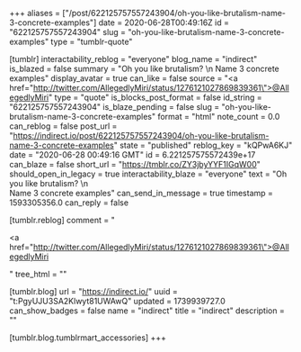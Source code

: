 +++
aliases = ["/post/622125757557243904/oh-you-like-brutalism-name-3-concrete-examples"]
date = 2020-06-28T00:49:16Z
id = "622125757557243904"
slug = "oh-you-like-brutalism-name-3-concrete-examples"
type = "tumblr-quote"

[tumblr]
interactability_reblog = "everyone"
blog_name = "indirect"
is_blazed = false
summary = "Oh you like brutalism? \n Name 3 concrete examples"
display_avatar = true
can_like = false
source = "<a href=\"http://twitter.com/AllegedlyMiri/status/1276121027869839361\">@AllegedlyMiri</a>"
type = "quote"
is_blocks_post_format = false
id_string = "622125757557243904"
is_blaze_pending = false
slug = "oh-you-like-brutalism-name-3-concrete-examples"
format = "html"
note_count = 0.0
can_reblog = false
post_url = "https://indirect.io/post/622125757557243904/oh-you-like-brutalism-name-3-concrete-examples"
state = "published"
reblog_key = "kQPwA6KJ"
date = "2020-06-28 00:49:16 GMT"
id = 6.221257575572439e+17
can_blaze = false
short_url = "https://tmblr.co/ZY3jbyYYF1IGqW00"
should_open_in_legacy = true
interactability_blaze = "everyone"
text = "Oh you like brutalism? \n<br/>Name 3 concrete examples"
can_send_in_message = true
timestamp = 1593305356.0
can_reply = false

[tumblr.reblog]
comment = "<p><a href=\"http://twitter.com/AllegedlyMiri/status/1276121027869839361\">@AllegedlyMiri</a></p>"
tree_html = ""

[tumblr.blog]
url = "https://indirect.io/"
uuid = "t:PgyUJU3SA2Klwyt81UWAwQ"
updated = 1739939727.0
can_show_badges = false
name = "indirect"
title = "indirect"
description = ""

[tumblr.blog.tumblrmart_accessories]
+++
